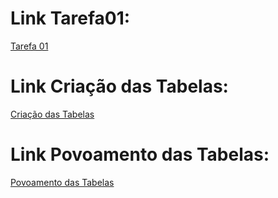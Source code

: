 # Link Tarefa01:

[Tarefa 01](tarefa01.md)

# Link Criação das Tabelas:

[Criação das Tabelas](tarefa01-create.sql)

# Link Povoamento das Tabelas:

[Povoamento das Tabelas](tarefa01-inserts.sql)